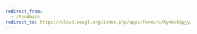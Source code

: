 ```yaml
---
redirect_from:
  - /Feedback
redirect_to: https://cloud.seagl.org/index.php/apps/forms/s/Ky4mckSpjyzgCX3md8K3s234
---
```


